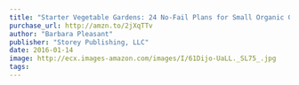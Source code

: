 ```yaml
---
title: "Starter Vegetable Gardens: 24 No-Fail Plans for Small Organic Gardens"
purchase_url: http://amzn.to/2jXqTTv
author: "Barbara Pleasant"
publisher: "Storey Publishing, LLC"
date: 2016-01-14
image: http://ecx.images-amazon.com/images/I/61Dijo-UaLL._SL75_.jpg
tags:
---
```


